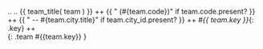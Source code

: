 ..
..
{{ team_title( team ) }}  ++
{{ " (#{team.code})" if team.code.present? }} ++
{{ " -- #{team.city.title}" if team.city_id.present? }} ++
_#{{ team.key }}_{: .key} ++
<br>
{: .team #{{team.key}} }

